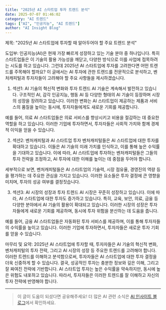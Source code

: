 ```yaml
---
title: "2025년 AI 스타트업 투자 트렌드 분석"
date: 2025-07-07 01:46:02
category: "AI 트렌드"
tags: ["AI", "인공지능", "AI 트렌드"]
author: "AI Insight Blog"
---
```


제목: "2025년 AI 스타트업에 투자할 때 알아두어야 할 주요 트렌드 분석"

도입부:
인공지능(AI)은 현재 가장 빠르게 성장하고 있는 기술 분야 중 하나입니다. 특히 스타트업들은 이 기술의 활용 가능성을 깨닫고, 다양한 방식으로 이를 사업에 접목하려는 시도를 하고 있습니다. 그런데 2025년 AI 스타트업에 투자를 고려한다면 어떤 트렌드를 주목해야 할까요? 이 글에서는 AI 투자에 관한 트렌드를 전문적으로 분석하고, 벤처캐피털과 투자자들이 고려해야 할 주요 사항들을 제시하겠습니다.

1. 섹션1: AI 기술의 혁신적 변화와 투자 트렌드
AI 기술은 계속해서 발전하고 있습니다. 구조적인 AI, 감각 인공지능, 행동 AI 등 다양한 형태의 AI 기술이 등장하며 시장의 성장을 장려하고 있습니다. 이러한 변화는 AI 스타트업이 제공하는 제품과 서비스의 품질을 높이는 동시에, 투자자들에게도 새로운 기회를 제공합니다. 

예를 들어, 의료 AI 스타트업들은 의료 서비스를 향상시키고 비용을 절감하는 데 중요한 역할을 하고 있습니다. 이러한 기업에 투자하면서, 투자자들은 사회적 가치와 함께 경제적 이익을 얻을 수 있습니다.

2. 섹션2: 벤처캐피털과 AI 스타트업 투자
벤처캐피털들은 AI 스타트업에 대한 투자를 확대하고 있습니다. 이들은 AI 기술의 미래 가치를 인식하고, 이를 통해 높은 수익률을 기대하고 있습니다. 이에 따라, AI 스타트업에 투자하는 벤처캐피털들은 그들의 투자 전략을 조정하고, AI 투자에 대한 이해를 높이는 데 중점을 두어야 합니다.

세부적으로 보면, 벤처캐피털들은 AI 스타트업의 기술력, 시장 점유율, 경영진의 역량 등을 평가하는 데 주요한 관심을 가지고 있습니다. 이러한 요소들은 투자 결정에 큰 영향을 미치며, 투자의 성공 여부를 결정짓습니다.

3. 섹션3: AI 시장의 성장과 투자 트렌드
AI 시장은 꾸준히 성장하고 있습니다. 이에 따라, AI 스타트업에 대한 투자도 증가하고 있습니다. 특히, 교육, 보안, 의료, 금융 등 다양한 분야에서 AI 기술의 활용이 확대되고 있습니다. 이러한 시장의 성장은 투자자들에게 새로운 기회를 제공하며, 동시에 투자 위험을 분산하는 데 도움을 줍니다.

예를 들어, 금융 AI 스타트업들은 자동화된 투자 서비스를 제공하며, 이를 통해 투자자들의 수익률을 높이고 있습니다. 이러한 기업에 투자하면서, 투자자들은 새로운 투자 기회를 얻을 수 있습니다.

마무리 및 요약:
2025년 AI 스타트업에 투자할 때, 투자자들은 AI 기술의 혁신적 변화, 벤처캐피털의 투자 전략, 그리고 AI 시장의 성장 등 주요한 트렌드를 고려해야 합니다. 이러한 트렌드를 이해하고 분석함으로써, 투자자들은 AI 스타트업에 대한 투자 결정을 더욱 신중하게 할 수 있습니다. 결국, 성공적인 투자는 충분한 정보와 깊은 이해, 그리고 잘 짜여진 전략에 기반합니다. AI 스타트업 투자는 높은 수익률을 약속하지만, 동시에 높은 위험도 내포하고 있습니다. 따라서, 투자자들은 이러한 트렌드를 잘 이해하고 자신의 투자 전략에 반영해야 합니다.

---

> 이 글이 도움이 되셨다면 공유해주세요! 
> 더 많은 AI 관련 소식은 [AI 인사이트 블로그](https://tonyhwang1004.github.io/ai-insight-blog)에서 확인하세요.

